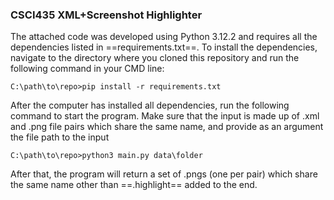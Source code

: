 ### CSCI435 XML+Screenshot Highlighter ###

The attached code was developed using Python 3.12.2 and requires all the dependencies listed in ==requirements.txt==. To install the dependencies, navigate to the directory where you cloned this repository and run the following command in your CMD line:
```console
C:\path\to\repo>pip install -r requirements.txt
```

After the computer has installed all dependencies, run the following command to start the program. Make sure that the input is made up of .xml and .png file pairs which share the same name, and provide as an argument the file path to the input
```console
C:\path\to\repo>python3 main.py data\folder
```

After that, the program will return a set of .pngs (one per pair) which share the same name other than ==.highlight== added to the end.
